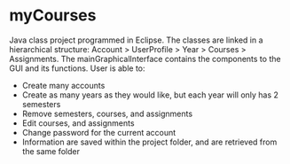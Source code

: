 myCourses
=========

Java class project programmed in Eclipse.
The classes are linked in a hierarchical structure: Account > UserProfile > Year > Courses > Assignments.
The mainGraphicalInterface contains the components to the GUI and its functions.
User is able to:
- Create many accounts
- Create as many years as they would like, but each year will only has 2 semesters
- Remove semesters, courses, and assignments
- Edit courses, and assignments
- Change password for the current account
- Information are saved within the project folder, and are retrieved from the same folder
